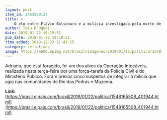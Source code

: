 ```yaml
---
layout: post
item_id: 2463520127
title: >-
    O elo entre Flávio Bolsonaro e a milícia investigada pela morte de Marielle
author: Tatu D'Oquei
date: 2019-01-22 19:19:51
pub_date: 2019-01-22 19:19:51
time_added: 2019-12-23 21:41:25
category: refletimos
image: https://ep00.epimg.net/brasil/imagenes/2019/01/22/politica/1548165508_401944_1548165856_rrss_normal.jpg
---
```


Adriano, que está foragido, foi um dos alvos da Operação Intocáveis, realizada nesta terça-feira por uma força-tarefa da Polícia Civil e do Ministério Público. Foram presos cinco suspeitos de integrar a milícia que agia nas comunidades de Rio das Pedras e Muzema.

**Link:** [https://brasil.elpais.com/brasil/2019/01/22/politica/1548165508_401944.html](https://brasil.elpais.com/brasil/2019/01/22/politica/1548165508_401944.html)

